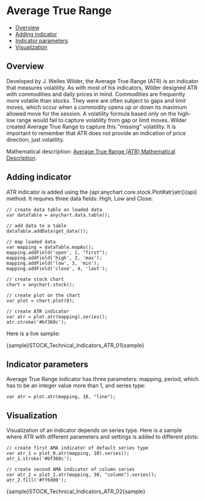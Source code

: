 # Average True Range

* [Overview](#overview)
* [Adding indicator](#adding_indicator)
* [Indicator parameters](#indicator_parameters)
* [Visualization](#visualization)

## Overview

Developed by J. Welles Wilder, the Average True Range (ATR) is an indicator that measures volatility. As with most of his indicators, Wilder designed ATR with commodities and daily prices in mind. Commodities are frequently more volatile than stocks. They were are often subject to gaps and limit moves, which occur when a commodity opens up or down its maximum allowed move for the session. A volatility formula based only on the high-low range would fail to capture volatility from gap or limit moves. Wilder created Average True Range to capture this "missing" volatility. It is important to remember that ATR does not provide an indication of price direction, just volatility.

Mathematical description: [Average True Range (ATR) Mathematical Description](Mathematical_Description#ama).

## Adding indicator

ATR indicator is added using the {api:anychart.core.stock.Plot#atr}atr(){api} method. It requires three data fields: High, Low and Close:

```
// create data table on loaded data
var dataTable = anychart.data.table();

// add data to a table
dataTable.addData(get_data());

// map loaded data
var mapping = dataTable.mapAs();
mapping.addField('open', 1, "first");
mapping.addField('high', 2, 'max');
mapping.addField('low', 3, 'min');
mapping.addField('close', 4, 'last');

// create stock chart
chart = anychart.stock();

// create plot on the chart
var plot = chart.plot(0);

// create ATR indicator
var atr = plot.atr(mapping).series();
atr.stroke('#bf360c');
```

Here is a live sample:

{sample}STOCK\_Technical\_Indicators\_ATR\_01{sample}

## Indicator parameters

Average True Range indicator has three parameters: mapping, period, which has to be an integer value more than 1, and series type:

```
var atr = plot.atr(mapping, 10, "line");
```

## Visualization

Visualization of an indicator depends on series type. Here is a sample where ATR with different parameters and settings is added to different plots:

```
// create first AMA indicator of default series type
var atr_1 = plot_0.atr(mapping, 10).series();
atr_1.stroke('#bf360c');

// create second AMA indicator of column series
var atr_2 = plot_1.atr(mapping, 30, "column").series();
atr_2.fill('#ff6d00');
```

{sample}STOCK\_Technical\_Indicators\_ATR\_02{sample}
